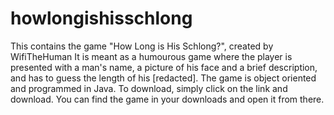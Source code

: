 # howlongishisschlong
This contains the game "How Long is His Schlong?", created by WifiTheHuman
It is meant as a humourous game where the player is presented with a man's name, a picture of his face and a brief description, and has to guess the length of his [redacted].
The game is object oriented and programmed in Java.
To download, simply click on the link and download. You can find the game in your downloads and open it from there.
